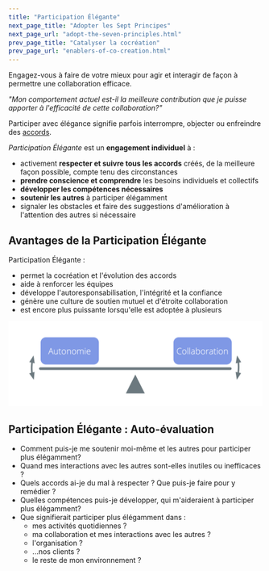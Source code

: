 ```yaml
---
title: "Participation Élégante"
next_page_title: "Adopter les Sept Principes"
next_page_url: "adopt-the-seven-principles.html"
prev_page_title: "Catalyser la cocréation"
prev_page_url: "enablers-of-co-creation.html"
---
```



<div class="card summary"><div class="card-body">Engagez-vous à faire de votre mieux pour agir et interagir de façon à permettre une collaboration efficace.
</div></div>

_"Mon comportement actuel est-il la meilleure contribution que je puisse apporter à l'efficacité de cette collaboration?"_

Participer avec élégance signifie parfois interrompre, objecter ou enfreindre des <a href="glossary.html#entry-agreement" class="glossary-tooltip" data-toggle="tooltip" title="Accord: Une ligne directrice, un processus ou protocole convenus pour guider le flux de valeur.">accords</a>.

_Participation Élégante_ est un **engagement individuel** à :

-   activement **respecter et suivre tous les accords** créés, de la meilleure façon possible, compte tenu des circonstances
-   **prendre conscience et comprendre** les besoins individuels et collectifs
-   **développer les compétences nécessaires**
-   **soutenir les autres** à participer élégamment
-   signaler les obstacles et faire des suggestions d'amélioration à l'attention des autres si nécessaire

## Avantages de la Participation Élégante

Participation Élégante :

- permet la cocréation et l'évolution des accords
- aide à renforcer les équipes
- développe l'autoresponsabilisation, l'intégrité et la confiance
- génère une culture de soutien mutuel et d'étroite collaboration
- est encore plus puissante lorsqu'elle est adoptée à plusieurs

![Trouvez l'équilibre entre autonomie et collaboration par une participation élégante](img/illustrations/balance-autonomy-collaboration-alt.png)

## Participation Élégante : Auto-évaluation

-   Comment puis-je me soutenir moi-même et les autres pour participer plus élégamment?
-   Quand mes interactions avec les autres sont-elles inutiles ou inefficaces ?
-   Quels accords ai-je du mal à respecter ? Que puis-je faire pour y remédier ?
-   Quelles compétences puis-je développer, qui m'aideraient à participer plus élégamment?
-   Que signifierait participer plus élégamment dans :
    -   mes activités quotidiennes ?
    -   ma collaboration et mes interactions avec les autres ?
    -   l'organisation ?
    -   ...nos clients ?
    -   le reste de mon environnement ?
